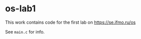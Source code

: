 # os-lab1
This work contains code for the first lab on https://se.ifmo.ru/os

See `main.c` for info.